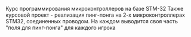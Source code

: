 Курс программирования микроконтроллеров на базе STM-32
Также курсовой проект - реализация пинг-понга на 2-х микроконтроллерах STM32, соединенных проводом. На каждом выводится своя часть "поля для пинг-понга" для каждого игрока
